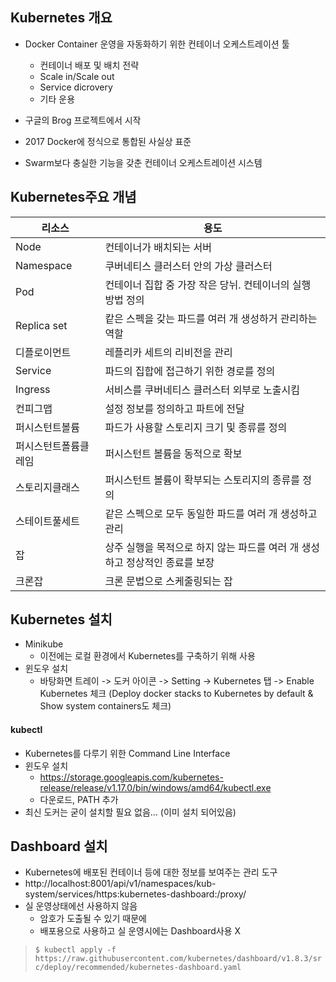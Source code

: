 ## Kubernetes 개요

* Docker Container 운영을 자동화하기 위한 컨테이너 오케스트레이션 툴
  * 컨테이너 배포 및 배치 전략
  * Scale in/Scale out
  * Service dicrovery
  * 기타 운용
* 구글의 Brog 프로젝트에서 시작
* 2017 Docker에 정식으로 통합된 사실상 표준

* Swarm보다 충실한 기능을 갖춘 컨테이너 오케스트레이션 시스템



## Kubernetes주요 개념

| 리소스               | 용도                                                         |
| -------------------- | ------------------------------------------------------------ |
| Node                 | 컨테이너가 배치되는 서버                                     |
| Namespace            | 쿠버네티스 클러스터 안의 가상 클러스터                       |
| Pod                  | 컨테이너 집합 중 가장 작은 당뉘. 컨테이너의 실행 방법 정의   |
| Replica set          | 캍은 스펙을 갖는 파드를 여러 개 생성하거 관리하는 역할       |
| 디플로이먼트         | 레플리카 세트의 리비전을 관리                                |
| Service              | 파드의 집합에 접근하기 위한 경로를 정의                      |
| Ingress              | 서비스를 쿠버네티스 클러스터 외부로 노출시킴                 |
| 컨피그맵             | 설정 정보를 정의하고 파트에 전달                             |
| 퍼시스턴트볼륨       | 파드가 사용할 스토리지 크기 및 종류를 정의                   |
| 퍼시스턴트폴륨클레임 | 퍼시스턴트 볼륨을 동적으로 확보                              |
| 스토리지클래스       | 퍼시스턴트 볼륨이 확부되는 스토리지의 종류를 정의            |
| 스테이트풀세트       | 같은 스펙으로 모두 동일한 파드를 여러 개 생성하고 관리       |
| 잡                   | 상주 실행을 목적으로 하지 않는 파드를 여러 개 생성하고 정상적인 종료를 보장 |
| 크론잡               | 크론 문법으로 스케줄링되는 잡                                |



## Kubernetes 설치

* Minikube
  * 이전에는 로컬 환경에서 Kubernetes를 구축하기 위해 사용
* 윈도우 설치
  * 바탕화면 트레이 -> 도커 아이콘 -> Setting -> Kubernetes 탭 -> Enable Kubernetes 체크 (Deploy docker stacks to Kubernetes by default & Show system containers도 체크)



#### kubectl

* Kubernetes를 다루기 위한 Command Line Interface
* 윈도우 설치
  * https://storage.googleapis.com/kubernetes-release/release/v1.17.0/bin/windows/amd64/kubectl.exe
  * 다운로드, PATH 추가
* 최신 도커는 굳이 설치할 필요 없음... (이미 설치 되어있음)





## Dashboard 설치

* Kubernetes에 배포된 컨테이너 등에 대한 정보를 보여주는 관리 도구
* http://localhost:8001/api/v1/namespaces/kub-system/services/https:kubernetes-dashboard:/proxy/
* 실 운영상태에선 사용하지 않음
  * 암호가 도출될 수 있기 때문에
  * 배포용으로 사용하고 실 운영시에는 Dashboard사용 X

> `$ kubectl apply -f https://raw.githubusercontent.com/kubernetes/dashboard/v1.8.3/src/deploy/recommended/kubernetes-dashboard.yaml`
>
> 



